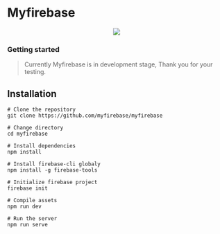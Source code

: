 
# Myfirebase

<p align="center"><img src = "http://i.imgur.com/sCOZ1bY.png"></p>


### Getting started

> Currently Myfirebase is in development stage, Thank you for your testing.

## Installation

```shell
# Clone the repository
git clone https://github.com/myfirebase/myfirebase

# Change directory
cd myfirebase

# Install dependencies
npm install

# Install firebase-cli globaly
npm install -g firebase-tools

# Initialize firebase project
firebase init

# Compile assets
npm run dev

# Run the server
npm run serve
```
